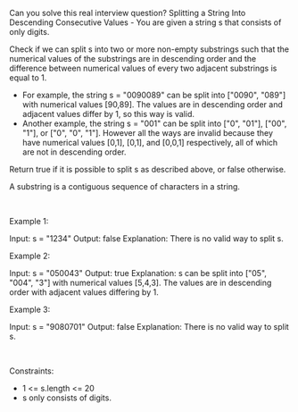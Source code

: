 Can you solve this real interview question? Splitting a String Into Descending Consecutive Values - You are given a string s that consists of only digits.

Check if we can split s into two or more non-empty substrings such that the numerical values of the substrings are in descending order and the difference between numerical values of every two adjacent substrings is equal to 1.

 * For example, the string s = "0090089" can be split into ["0090", "089"] with numerical values [90,89]. The values are in descending order and adjacent values differ by 1, so this way is valid.
 * Another example, the string s = "001" can be split into ["0", "01"], ["00", "1"], or ["0", "0", "1"]. However all the ways are invalid because they have numerical values [0,1], [0,1], and [0,0,1] respectively, all of which are not in descending order.

Return true if it is possible to split s as described above, or false otherwise.

A substring is a contiguous sequence of characters in a string.

 

Example 1:


Input: s = "1234"
Output: false
Explanation: There is no valid way to split s.


Example 2:


Input: s = "050043"
Output: true
Explanation: s can be split into ["05", "004", "3"] with numerical values [5,4,3].
The values are in descending order with adjacent values differing by 1.


Example 3:


Input: s = "9080701"
Output: false
Explanation: There is no valid way to split s.


 

Constraints:

 * 1 <= s.length <= 20
 * s only consists of digits.